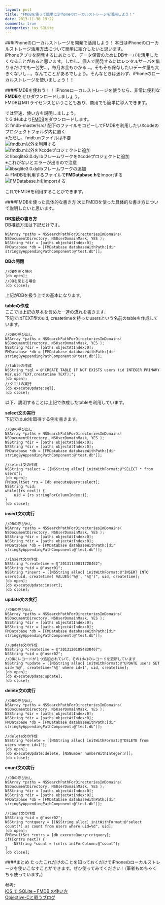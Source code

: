 ```yaml
---
layout: post
title: "FMDBを使って簡単にiPhoneのローカルストレージを活用しよう！"
date: 2013-11-30 19:22
comments: true
categories: ios SQLite
---
```


###iPhoneのローカルストレージを開発で活用しよう！
本日はiPhoneのローカルストレージ活用方法について簡単に紹介したいと思います。  
iPhoneアプリを開発するにあたって、データ保管のためにDBサーバを活用したくなることがあると思います。しかし、個人で開発するにはレンタルサーバを借りるだけでも一苦労...。毎月お金もかかる...。そもそも保存したいデータ量も大きくないし...。なんてことがあるでしょう。そんなときは迷わず、iPhoneのローカルストレージを使いましょう！！  

<!--more-->

####FMDBを使おう！！
iPhoneローカルストレージを使うなら、非常に便利な**FMDB**をぜひダウンロードしましょう。  
FMDBはMITライセンスということもあり、商用でも簡単に導入できます。  

では早速、使い方を説明しましょう。  
1: GitHubより[FMDB](https://github.com/ccgus/fmdb)をダウンロードします。  
2: fmdb-master/src/ 配下のファイルをコピーしてFMDBを利用したいXcodeのプロジェクトフォルダ内に置く  
※ただし、fmdb.mファイルは不要  
![fmdb.m以外を利用する](/images/fmdatabase1.png)  
![fmdb.m以外をXcodeプロジェクトに追加](/images/fmdatabase2.png)  
3: libsqlite3.0.dylibフレームワークをXcodeプロジェクトに追加  
※これがないとエラーが出るので注意  
![libsqlite3.0.dylibフレームワークの追加](/images/fmdatabase3.png)  
4: FMDBを利用するファイルで**FMDatabase.h**をimportする  
![FMDatabase.hをimportする](/images/fmdatabase4.png)  

これでFMDBを利用することができます。  

####FMDBを使った具体的な書き方
次にFMDBを使った具体的な書き方について説明したいと思います。  

**DB接続の書き方**  
DB接続方法は下記だけです。
```
NSArray *paths = NSSearchPathForDirectoriesInDomains( NSDocumentDirectory, NSUserDomainMask, YES );
NSString *dir = [paths objectAtIndex:0];
FMDatabase *db = [FMDatabase databaseWithPath:[dir stringByAppendingPathComponent:@"test.db"]];
```
**DBの開閉**
```
//DBを開く場合
[db open];
//DBを閉じる場合
[db close];
```
上記がDBを扱う上での基本になります。  

**tableの作成**  
ここでは上記の基本を含めた一連の流れを書きます。  
下記ではTEXT型のuid, createtimeを持ったusersという名前のtableを作成しています。  
```
//DBの呼び出し
NSArray *paths = NSSearchPathForDirectoriesInDomains( NSDocumentDirectory, NSUserDomainMask, YES );
NSString *dir = [paths objectAtIndex:0];
FMDatabase *db = [FMDatabase databaseWithPath:[dir stringByAppendingPathComponent:@"test.db"]];

//tableの作成
NSString *sql = @"CREATE TABLE IF NOT EXISTS users (id INTEGER PRIMARY KEY,uid TEXT,createtime TEXT);";
[db open];
//クエリの実行
[db executeUpdate:sql];
[db close];
```

以下、説明することは上記で作成したtableを利用しています。  

**select文の実行**  
下記ではuidを取得する例を書きます。  
```
//DBの呼び出し
NSArray *paths = NSSearchPathForDirectoriesInDomains( NSDocumentDirectory, NSUserDomainMask, YES );
NSString *dir = [paths objectAtIndex:0];
NSString *dir = [paths objectAtIndex:0];
FMDatabase *db = [FMDatabase databaseWithPath:[dir stringByAppendingPathComponent:@"test.db"]];

//select文の作成
NSString *select = [[NSString alloc] initWithFormat:@"SELECT * from users"];
[db open];
FMResultSet *rs = [db executeQuery:select];
NSString *uid;
while([rs next]) {
	uid = [rs stringForColumnIndex:1];
}
[db close];
```

**insert文の実行**  
```
//DBの呼び出し
NSArray *paths = NSSearchPathForDirectoriesInDomains( NSDocumentDirectory, NSUserDomainMask, YES );
NSString *dir = [paths objectAtIndex:0];
NSString *dir = [paths objectAtIndex:0];
FMDatabase *db = [FMDatabase databaseWithPath:[dir stringByAppendingPathComponent:@"test.db"]];

//insert文の作成
NSString *createtime = @"20131130011728462";
NSString *uid = @"user01";
NSString *insert = [[NSString alloc] initWithFormat:@"INSERT INTO users(uid, createtime) VALUES('%@', '%@')", uid, createtime];
[db open];
[db executeUpdate:insert];
[db close];
```

**update文の実行**  
```
//DBの呼び出し
NSArray *paths = NSSearchPathForDirectoriesInDomains( NSDocumentDirectory, NSUserDomainMask, YES );
NSString *dir = [paths objectAtIndex:0];
NSString *dir = [paths objectAtIndex:0];
FMDatabase *db = [FMDatabase databaseWithPath:[dir stringByAppendingPathComponent:@"test.db"]];

//update文の作成
NSString *createtime = @"20131201054830467";
NSString *uid = @"user02";
//DBにレコードが１つ追加されていて、そのid=1のレコードを更新しています
NSString *update = [[NSString alloc] initWithFormat:@"UPDATE users SET uid='%@', createtime='%@' where id=1", uid, createtime];
[db open];
[db executeUpdate:update];
[db close];
```

**delete文の実行** 
```
//DBの呼び出し
NSArray *paths = NSSearchPathForDirectoriesInDomains( NSDocumentDirectory, NSUserDomainMask, YES );
NSString *dir = [paths objectAtIndex:0];
NSString *dir = [paths objectAtIndex:0];
FMDatabase *db = [FMDatabase databaseWithPath:[dir stringByAppendingPathComponent:@"test.db"]];

//delete文の作成
NSString *delete = [[NSString alloc] initWithFormat:@"DELETE from users where id=1"];
[db open];
[db executeUpdate:delete, [NSNumber numberWithInteger:n]];
[db close];
```

**count文の実行**  
```
//DBの呼び出し
NSArray *paths = NSSearchPathForDirectoriesInDomains( NSDocumentDirectory, NSUserDomainMask, YES );
NSString *dir = [paths objectAtIndex:0];
NSString *dir = [paths objectAtIndex:0];
FMDatabase *db = [FMDatabase databaseWithPath:[dir stringByAppendingPathComponent:@"test.db"]];

//count文の作成
NSString *uid = @"user02";
NSString *cntquery = [[NSString alloc] initWithFormat:@"select count(*) as count from users where uid=%d", uid];
[db open];
FMResultSet *cntrs = [db executeQuery:cntquery];
if([cntrs next]) {
	NSString *count = [cntrs intForColumn:@"count"];
}
[db close];
```

####まとめ
たったこれだけのことを知っておくだけでiPhoneのローカルストレージを使いこなすことができます。ぜひ使ってみてください！(筆者もめちゃくちゃ使っています。)  

参考:  
[iOS で SQLite – FMDB の使い方](http://akabeko.me/blog/2011/11/ios-sqlite-fmdb/)  
[Objective-Cと戦うブログ](http://obc-fight.blogspot.jp/2012/09/fmdb-basic-how-to-use.html)  

